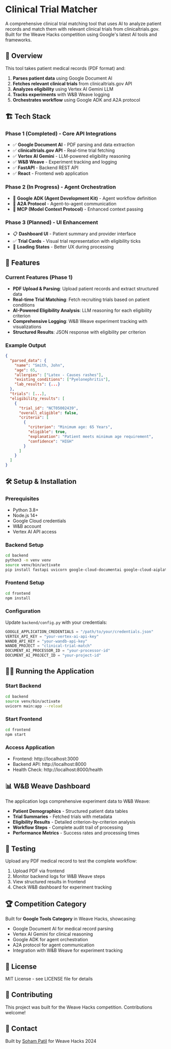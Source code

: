 # Clinical Trial Matcher

A comprehensive clinical trial matching tool that uses AI to analyze patient records and match them with relevant clinical trials from clinicaltrials.gov. Built for the Weave Hacks competition using Google's latest AI tools and frameworks.

## 🎯 Overview

This tool takes patient medical records (PDF format) and:
1. **Parses patient data** using Google Document AI
2. **Fetches relevant clinical trials** from clinicaltrials.gov API
3. **Analyzes eligibility** using Vertex AI Gemini LLM
4. **Tracks experiments** with W&B Weave logging
5. **Orchestrates workflow** using Google ADK and A2A protocol

## 🏗️ Tech Stack

### **Phase 1 (Completed) - Core API Integrations**
- ✅ **Google Document AI** - PDF parsing and data extraction
- ✅ **clinicaltrials.gov API** - Real-time trial fetching
- ✅ **Vertex AI Gemini** - LLM-powered eligibility reasoning
- ✅ **W&B Weave** - Experiment tracking and logging
- ✅ **FastAPI** - Backend REST API
- ✅ **React** - Frontend web application

### **Phase 2 (In Progress) - Agent Orchestration**
- 🚧 **Google ADK (Agent Development Kit)** - Agent workflow definition
- 🚧 **A2A Protocol** - Agent-to-agent communication
- 🚧 **MCP (Model Context Protocol)** - Enhanced context passing

### **Phase 3 (Planned) - UI Enhancement**
- 📋 **Dashboard UI** - Patient summary and provider interface
- ✅ **Trial Cards** - Visual trial representation with eligibility ticks
- 🔄 **Loading States** - Better UX during processing

## 🚀 Features

### **Current Features (Phase 1)**
- **PDF Upload & Parsing**: Upload patient records and extract structured data
- **Real-time Trial Matching**: Fetch recruiting trials based on patient conditions
- **AI-Powered Eligibility Analysis**: LLM reasoning for each eligibility criterion
- **Comprehensive Logging**: W&B Weave experiment tracking with visualizations
- **Structured Results**: JSON response with eligibility per criterion

### **Example Output**
```json
{
  "parsed_data": {
    "name": "Smith, John",
    "age": 65,
    "allergies": ["Latex - Causes rashes"],
    "existing_conditions": ["Pyelonephritis"],
    "lab_results": {...}
  },
  "trials": [...],
  "eligibility_results": [
    {
      "trial_id": "NCT05002439",
      "overall_eligible": false,
      "criteria": [
        {
          "criterion": "Minimum age: 65 Years",
          "eligible": true,
          "explanation": "Patient meets minimum age requirement",
          "confidence": "HIGH"
        }
      ]
    }
  ]
}
```

## 🛠️ Setup & Installation

### **Prerequisites**
- Python 3.8+
- Node.js 14+
- Google Cloud credentials
- W&B account
- Vertex AI API access

### **Backend Setup**
```bash
cd backend
python3 -m venv venv
source venv/bin/activate
pip install fastapi uvicorn google-cloud-documentai google-cloud-aiplatform wandb requests
```

### **Frontend Setup**
```bash
cd frontend
npm install
```

### **Configuration**
Update `backend/config.py` with your credentials:
```python
GOOGLE_APPLICATION_CREDENTIALS = "/path/to/your/credentials.json"
VERTEX_API_KEY = "your-vertex-ai-api-key"
WANDB_API_KEY = "your-wandb-api-key"
WANDB_PROJECT = "clinical-trial-match"
DOCUMENT_AI_PROCESSOR_ID = "your-processor-id"
DOCUMENT_AI_PROJECT_ID = "your-project-id"
```

## 🏃‍♂️ Running the Application

### **Start Backend**
```bash
cd backend
source venv/bin/activate
uvicorn main:app --reload
```

### **Start Frontend**
```bash
cd frontend
npm start
```

### **Access Application**
- Frontend: http://localhost:3000
- Backend API: http://localhost:8000
- Health Check: http://localhost:8000/health

## 📊 W&B Weave Dashboard

The application logs comprehensive experiment data to W&B Weave:
- **Patient Demographics** - Structured patient data tables
- **Trial Summaries** - Fetched trials with metadata
- **Eligibility Results** - Detailed criterion-by-criterion analysis
- **Workflow Steps** - Complete audit trail of processing
- **Performance Metrics** - Success rates and processing times

## 🧪 Testing

Upload any PDF medical record to test the complete workflow:
1. Upload PDF via frontend
2. Monitor backend logs for W&B Weave steps
3. View structured results in frontend
4. Check W&B dashboard for experiment tracking

## 🏆 Competition Category

Built for **Google Tools Category** in Weave Hacks, showcasing:
- Google Document AI for medical record parsing
- Vertex AI Gemini for clinical reasoning
- Google ADK for agent orchestration
- A2A protocol for agent communication
- Integration with W&B Weave for experiment tracking

## 📝 License

MIT License - see LICENSE file for details

## 🤝 Contributing

This project was built for the Weave Hacks competition. Contributions welcome!

## 📧 Contact

Built by [Soham Patil](https://github.com/sohampatil17) for Weave Hacks 2024 
